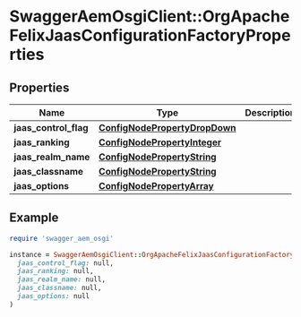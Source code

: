 # SwaggerAemOsgiClient::OrgApacheFelixJaasConfigurationFactoryProperties

## Properties

| Name | Type | Description | Notes |
| ---- | ---- | ----------- | ----- |
| **jaas_control_flag** | [**ConfigNodePropertyDropDown**](ConfigNodePropertyDropDown.md) |  | [optional] |
| **jaas_ranking** | [**ConfigNodePropertyInteger**](ConfigNodePropertyInteger.md) |  | [optional] |
| **jaas_realm_name** | [**ConfigNodePropertyString**](ConfigNodePropertyString.md) |  | [optional] |
| **jaas_classname** | [**ConfigNodePropertyString**](ConfigNodePropertyString.md) |  | [optional] |
| **jaas_options** | [**ConfigNodePropertyArray**](ConfigNodePropertyArray.md) |  | [optional] |

## Example

```ruby
require 'swagger_aem_osgi'

instance = SwaggerAemOsgiClient::OrgApacheFelixJaasConfigurationFactoryProperties.new(
  jaas_control_flag: null,
  jaas_ranking: null,
  jaas_realm_name: null,
  jaas_classname: null,
  jaas_options: null
)
```

